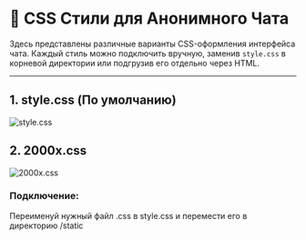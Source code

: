 # 🧩 CSS Стили для Анонимного Чата

Здесь представлены различные варианты CSS-оформления интерфейса чата. Каждый стиль можно подключить вручную, заменив `style.css` в корневой директории или подгрузив его отдельно через HTML.

---

## 1. style.css (По умолчанию)

![style.css](images/ScreenshotStyle)

## 2. 2000x.css

![2000x.css](images/Screenshot2000x)

### Подключение:
Переименуй нужный файл .css в style.css и перемести его в директорию /static